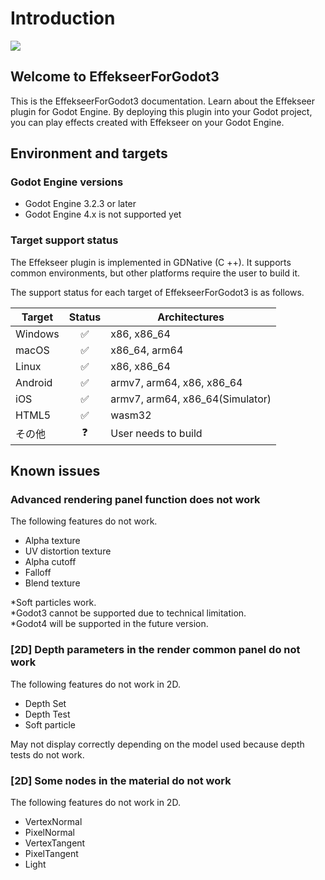 ﻿# Introduction

![](../img/Godot_effekseer.png)

## Welcome to EffekseerForGodot3
This is the EffekseerForGodot3 documentation.
Learn about the Effekseer plugin for Godot Engine.
By deploying this plugin into your Godot project, you can play effects created with Effekseer on your Godot Engine.

## Environment and targets

### Godot Engine versions
- Godot Engine 3.2.3 or later
- Godot Engine 4.x is not supported yet

### Target support status

The Effekseer plugin is implemented in GDNative (C ++).
It supports common environments, but other platforms require the user to build it.

The support status for each target of EffekseerForGodot3 is as follows.

| Target | Status | Architectures |
|-----------|:-------:|---------------|
| Windows   | ✅ | x86, x86_64 |
| macOS     | ✅ | x86_64, arm64 |
| Linux     | ✅ | x86, x86_64 |
| Android   | ✅ | armv7, arm64, x86, x86_64 |
| iOS       | ✅ | armv7, arm64, x86_64(Simulator) |
| HTML5     | ✅ | wasm32 |
| その他    | ❓ | User needs to build | 


## Known issues

### Advanced rendering panel function does not work

The following features do not work.

- Alpha texture
- UV distortion texture
- Alpha cutoff
- Falloff
- Blend texture

*Soft particles work.  
*Godot3 cannot be supported due to technical limitation.  
*Godot4 will be supported in the future version.  

### [2D] Depth parameters in the render common panel do not work

The following features do not work in 2D.

- Depth Set
- Depth Test
- Soft particle

May not display correctly depending on the model used because depth tests do not work.

### [2D] Some nodes in the material do not work

The following features do not work in 2D.

- VertexNormal
- PixelNormal
- VertexTangent
- PixelTangent
- Light
